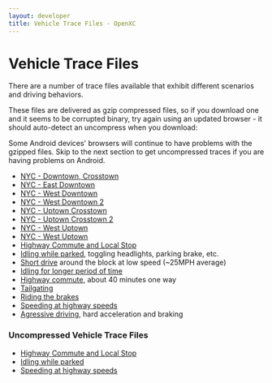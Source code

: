 ```yaml
---
layout: developer
title: Vehicle Trace Files - OpenXC
---
```


<div class="page-header">
    <h1>Vehicle Trace Files</h1>
</div>

There are a number of trace files available that exhibit different scenarios and
driving behaviors.

These files are delivered as gzip compressed files, so if you download one and
it seems to be corrupted binary, try again using an updated browser - it should
auto-detect an uncompress when you download:

<div class="alert alert-danger">
     Some Android devices' browsers will continue to have problems
     with the gzipped files.  Skip to the next section to get
     uncompressed traces if you are having problems on Android.
</div>

* [NYC - Downtown, Crosstown](http://openxcplatform.com.s3.amazonaws.com/traces/nyc/downtown-crosstown.json)
* [NYC - East Downtown](http://openxcplatform.com.s3.amazonaws.com/traces/nyc/downtown-east.json)
* [NYC - West Downtown](http://openxcplatform.com.s3.amazonaws.com/traces/nyc/downtown-west2.json)
* [NYC - West Downtown 2](http://openxcplatform.com.s3.amazonaws.com/traces/nyc/downtown-west.json)
* [NYC - Uptown Crosstown](http://openxcplatform.com.s3.amazonaws.com/traces/nyc/uptown-crossdown.json)
* [NYC - Uptown Crosstown 2](http://openxcplatform.com.s3.amazonaws.com/traces/nyc/uptown-crosstown.json)
* [NYC - West Uptown ](http://openxcplatform.com.s3.amazonaws.com/traces/nyc/uptown-west2.json)
* [NYC - West Uptown](http://openxcplatform.com.s3.amazonaws.com/traces/nyc/uptown-west.json)
* [Highway Commute and Local Stop](http://openxcplatform.com.s3.amazonaws.com/traces/localwithgps.json)
* [Idling while parked][idling while parked], toggling headlights, parking brake, etc.
* [Short drive][short drive] around the block at low speed (~25MPH average)
* [Idling for longer period of time][idling2]
* [Highway commute][], about 40 minutes one way
* [Tailgating][]
* [Riding the brakes][]
* [Speeding at highway speeds][speeding]
* [Agressive driving][], hard acceleration and braking

<div class="page-header">
    <h3 id="uncompressed-traces">Uncompressed Vehicle Trace Files</h3>
</div>

* [Highway Commute and Local Stop](http://s3.amazonaws.com/openxcplatform.com/traces/localwithgps-uncompressed.json)
* [Idling while parked](http://s3.amazonaws.com/openxcplatform.com/traces/parked-uncompressed.json)
* [Speeding at highway speeds](http://s3.amazonaws.com/openxcplatform.com/traces/highway-speeding-uncompressed.json)

[short drive]: https://s3.amazonaws.com/openxcplatform.com/driving.json
[idling while parked]: https://s3.amazonaws.com/openxcplatform.com/parked.json
[idling2]: https://s3.amazonaws.com/openxcplatform.com/traces/idling.json
[Highway commute]: https://s3.amazonaws.com/openxcplatform.com/traces/commute.json
[Tailgating]: https://s3.amazonaws.com/openxcplatform.com/traces/tailgating.json
[Riding the brakes]: https://s3.amazonaws.com/openxcplatform.com/traces/riding-brakes.json
[speeding]: https://s3.amazonaws.com/openxcplatform.com/traces/highway-speeding.json
[Agressive driving]:https://s3.amazonaws.com/openxcplatform.com/traces/aggressive-driving.json
